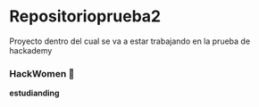 # Repositorioprueba2
Proyecto dentro del cual se va a estar trabajando en la prueba de hackademy

### HackWomen 💜 

**estudianding**
